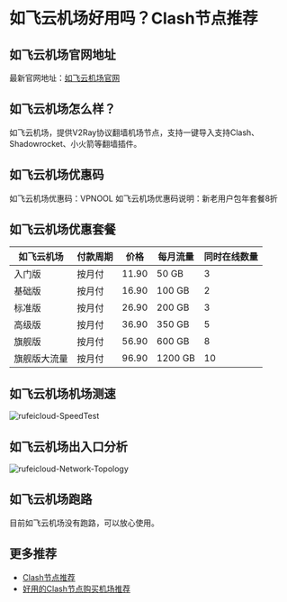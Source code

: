 # 如飞云机场好用吗？Clash节点推荐

## 如飞云机场官网地址
最新官网地址：[如飞云机场官网](https://ct.affxc.com/rufeicloud/)

## 如飞云机场怎么样？
如飞云机场，提供V2Ray协议翻墙机场节点，支持一键导入支持Clash、Shadowrocket、小火箭等翻墙插件。

## 如飞云机场优惠码
如飞云机场优惠码：VPNOOL
如飞云机场优惠码说明：新老用户包年套餐8折

## 如飞云机场优惠套餐

| 如飞云机场  | 付款周期 | 价格    | 每月流量    | 同时在线数量 |
|--------|------|-------|---------|--------|
| 入门版    | 按月付  | 11.90 | 50 GB   | 3      |
| 基础版    | 按月付  | 16.90 | 100 GB  | 2      |
| 标准版    | 按月付  | 26.90 | 200 GB  | 3      |
| 高级版    | 按月付  | 36.90 | 350 GB  | 5      |
| 旗舰版    | 按月付  | 56.90 | 600 GB  | 8      |
| 旗舰版大流量 | 按月付  | 96.90 | 1200 GB | 10     |

## 如飞云机场机场测速

![rufeicloud-SpeedTest](https://github.com/user-attachments/assets/aafb35d0-ab7f-4349-87c7-b7d90e00f38f)


## 如飞云机场出入口分析

![rufeicloud-Network-Topology](https://github.com/user-attachments/assets/1b135f4a-5486-46ec-b3d8-5987e335fcdb)


## 如飞云机场跑路
目前如飞云机场没有跑路，可以放心使用。

## 更多推荐
 - [Clash节点推荐](https://github.com/clashdownload/Clash)
 - [好用的Clash节点购买机场推荐](https://clash.top/node/?utm_source=github&utm_medium=clashdownload-details)
